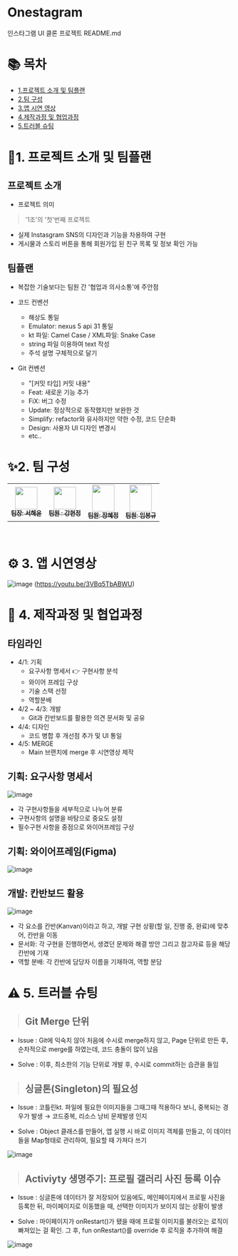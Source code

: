 # Onestagram
인스타그램 UI 클론 프로젝트 README.md
<br/>

# 📚 목차

- [1.프로젝트 소개 및 팀플랜](#1.프로젝트-소개-및-팀플랜)
- [2.팀 구성](#2.팀-구성)
- [3.앱 시연 영상](#3.-앱-시연-영상)
- [4.제작과정 및 협업과정](#4.-제작과정-및-협업과정)
- [5.트러블 슈팅](#5.-트러블-슈팅)
  
# 🚩1. 프로젝트 소개 및 팀플랜

## 프로젝트 소개
- 프로젝트 의미
> '1조'의 '첫'번째 프로젝트
- 실제 Instasgram SNS의 디자인과 기능을 차용하여 구현
- 게시물과 스토리 버튼을 통해 회원가입 된 친구 목록 및 정보 확인 가능

## 팀플랜
- 복잡한 기술보다는 팀원 간 '협업과 의사소통'에 주안점
- 코드 컨벤션
  - 해상도 통일
  - Emulator: nexus 5 api 31 통일
  - kt 파일: Camel Case / XML파일: Snake Case
  - string 파일 이용하여 text 작성
  - 주석 설명 구체적으로 달기
    

- Git 컨벤션
  - "[커밋 타입] 커밋 내용"
  - Feat: 새로운 기능 추가
  - FiX: 버그 수정
  - Update: 정상적으로 동작했지만 보완한 것
  - Simplify: refactor와 유사하지만 약한 수정, 코드 단순화
  - Design: 사용자 UI 디자인 변경시
  - etc..


# ✨2. 팀 구성

<table>
  <tbody>
    <tr>
      <td align="center"><a href="https://github.com/SeoHeaYun"><img src="https://github.com/SeoHeaYun/One-Project/assets/159236003/1a2f4fb1-f445-4bf5-a1da-9453d2ec64ba"
      heigt="50px" width="50px"/><br /><sub><b>팀장: 서해윤 </b></sub></a><br /></td>
      <td align="center"><a href="https://github.com/BanDalKang"><img src="https://github.com/SeoHeaYun/One-Project/assets/159236003/44e2ebc9-c476-46a4-8295-a03833d226a3" 
       heigt="50px" width="50px"/><br /><sub><b>팀원 : 강현정 </b></sub></a><br /></td>
      <td align="center"><a href="https://github.com/hyezg"><img src="https://github.com/SeoHeaYun/One-Project/assets/159236003/b6f4d822-36fb-4917-ada7-a7c6325d3fdf"
       height="60px" width="50px";/><br /><sub><b>팀원: 장혜정 </b></sub></a><br /></td>
      <td align="center"><a href="https://github.com/bonggyulim"><img src="https://github.com/SeoHeaYun/One-Project/assets/159236003/076e2da2-ee9e-4dac-872b-4450cb22a9d7"
       height="60px"width="50px;" alt=""/><br /><sub><b>팀원: 임봉규 </b></sub></a><br /></td>
     <tr/>
  </tbody>
</table>
<br/>

# ⚙️ 3. 앱 시연영상
![image](https://github.com/SeoHeaYun/One-Project/assets/159236003/447b50e1-bc6d-46d7-bf86-962867e2fae6)
(https://youtu.be/3VBq5TbABWU)

# 📜 4. 제작과정 및 협업과정
## 타임라인
- 4/1: 기획
  - 요구사항 명세서 👉 구현사항 분석
  - 와이어 프레임 구상
  - 기술 스택 선정
  - 역할분배
- 4/2 ~ 4/3: 개발
  - Git과 칸반보드를 활용한 의견 문서화 및 공유
- 4/4: 디자인
  - 코드 병합 후 개선점 추가 및 UI 통일
- 4/5: MERGE
  - Main 브랜치에 merge 후 시연영상 제작
 
## 기획: 요구사항 명세서
![image](https://github.com/SeoHeaYun/One-Project/assets/159236003/c83ce2ab-476b-4bb8-a183-157208fca93c)

- 각 구현사항들을 세부적으로 나누어 분류
- 구현사항의 설명을 바탕으로 중요도 설정
- 필수구현 사항을 중점으로 와이어프레임 구상

 ## 기획: 와이어프레임(Figma)
  ![image](https://github.com/SeoHeaYun/One-Project/assets/159236003/4f66c960-51b4-45ba-ba56-a3cefbe812fb)
  
## 개발: 칸반보드 활용
![image](https://github.com/SeoHeaYun/One-Project/assets/159236003/889356c8-afa3-40a6-a853-522253aa3b7f)

- 각 요소를 칸반(Kanvan)이라고 하고, 개발 구현 상황(할 일, 진행 중, 완료)에 맞추어,  칸반을 이동
- 문서화:  각 구현을 진행하면서, 생겼던 문제와 해결 방안 그리고 참고자료 등을 해당 칸반에 기재
- 역할 분배:  각 칸반에 담당자 이름을 기재하여, 역할 분담


# ⚠️ 5. 트러블 슈팅 
> ## Git Merge 단위

- Issue
  : Git에 익숙치 않아 처음에 수시로 merge하지 않고,  Page 단위로 만든 후,  순차적으로 merge를 하였는데, 코드 충돌이 많이 났음

- Solve
  : 이후,  최소한의 기능 단위로 개발 후,  수시로 commit하는 습관을 들임

> ## 싱글톤(Singleton)의 필요성

 - Issue
   : 코틀린kt. 파일에 필요한 이미지들을 그때그때 적용하다 보니, 중복되는 경우가 발생 → 코드중복,  리소스 낭비 문제발생 인지
   
 - Solve
   :  Object 클래스를 만들어, 앱 실행 시 바로 이미지 객체를 만들고, 이 데이터들을 Map형태로 관리하여, 필요할 때 가져다 쓰기
   
 ![image](https://github.com/SeoHeaYun/One-Project/assets/159236003/c4f99b29-c2fd-4c71-bc0f-4a06781675e8)

> ## Activiyty 생명주기: 프로필 갤러리 사진 등록 이슈

- Issue
  : 싱글톤에 데이터가 잘 저장되어 있음에도, 메인페이지에서 프로필 사진을 등록한 뒤, 마이페이지로 이동했을 때, 선택한 이미지가 보이지 않는 상황이 발생

- Solve
  : 마이페이지가 onRestart()가 됐을 때에 프로필 이미지를 불러오는 로직이 빠져있는 걸 확인.  그 후, fun onRestart()를 override 후 로직을 추가하여 해결

![image](https://github.com/SeoHeaYun/One-Project/assets/159236003/2aa5eb0e-869c-4d2f-b19b-ceaf34d4c3dc)


